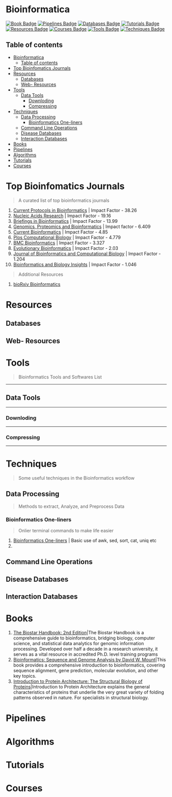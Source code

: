 # Bioinformatica

[![Book Badge](https://img.shields.io/badge/BOOKS-8A2BE2)](#books) [![Pipelines Badge](https://img.shields.io/badge/PIPELINES-8A2BE2)](#pipelines) [![Databases Badge](https://img.shields.io/badge/DATABASES-8A2BE2?logo=)](#databases) [![Tutorials Badge](https://img.shields.io/badge/TUTORIALS-8A2BE2)](#tutorials) [![Resources Badge](https://img.shields.io/badge/TUTORIALS-8A2BE2)](#resources) [![Courses Badge](https://img.shields.io/badge/COURSES-8A2BE2)](#courses) [![Tools Badge](https://img.shields.io/badge/TOOLS-8A2BE2)](#tools) [![Techniques Badge](https://img.shields.io/badge/TECHNIQUES-8A2BE2)](#techniques)



## Table of contents
- [Bioinformatica](#bioinformatica)
  - [Table of contents](#table-of-contents)
- [Top Bioinfomatics Journals](#top-bioinfomatics-journals)
- [Resources](#resources)
  - [Databases](#databases)
  - [Web- Resources](#web--resources)
- [Tools](#tools)
  - [Data Tools](#data-tools)
    - [Downloding](#downloding)
    - [Compressing](#compressing)
- [Techniques](#techniques)
  - [Data Processing](#data-processing)
    - [Bioinformatics One-liners](#bioinformatics-one-liners)
  - [Command Line Operations](#command-line-operations)
  - [Disease Databases](#disease-databases)
  - [Interaction Databases](#interaction-databases)
- [Books](#books)
- [Pipelines](#pipelines)
- [Algorithms](#algorithms)
- [Tutorials](#tutorials)
- [Courses](#courses)

# Top Bioinfomatics Journals
> A curated list of top bioinformatics journals
1. [Current Protocols in Bioinformatics](https://currentprotocols.onlinelibrary.wiley.com/journal/1934340x) | Impact Factor - 38.26
2. [Nucleic Acids Research](https://academic.oup.com/nar/pages/About) | Impact Factor - 19.16
3. [Briefings in Bioinformatics](https://academic.oup.com/bib/issue/19/6) | Impact Factor - 13.99
4. [Genomics, Proteomics and Bioinformatics](http://www.sciencedirect.com/science/journal/16720229?sdc=1) | Impact factor - 6.409
5. [Current Bioinformatics](https://www.eurekaselect.com/642/journal/current-bioinformatics) | Impact Factor - 4.85
6. [Plos Computational Biology](https://journals.plos.org/ploscompbiol/) | Impact Factor - 4.779
7. [BMC Bioinformatics](https://bmcbioinformatics.biomedcentral.com/) | Impact Factor - 3.327
8. [Evolutionary Bioinformatics](https://journals.sagepub.com/home/evb) | Impact Factor - 2.03
9. [Journal of Bioinformatics and Computational Biology](https://www.worldscientific.com/worldscinet/jbcb) | Impact Factor - 1.204
10. [Bioinformatics and Biology Insights](https://journals.sagepub.com/home/bbi) | Impact Factor - 1.046
> Additional Resources
1. [bioRxiv Bioinformatics](https://www.biorxiv.org/collection/bioinformatics)


# Resources
## Databases
## Web- Resources

# Tools
> Bioinformatics Tools and Softwares List
---
## Data Tools
---
### Downloding
---
### Compressing
---


# Techniques
> Some useful techniques in the Bioinformatics workflow
## Data Processing
> Methods to extract, Analyze, and Preprocess Data
### Bioinformatics One-liners
> Onlier terminal commands to make life easier
 1. [Bioinformatics One-liners](https://github.com/stephenturner/oneliners) | Basic use of awk, sed, sort, cat, uniq etc
 2. 


## Command Line Operations



## Disease Databases
## Interaction Databases


# Books
1. [The Biostar Handbook: 2nd Edition](https://www.biostarhandbook.com/)|The Biostar Handbook is a comprehensive guide to bioinformatics, bridging biology, computer science, and statistical data analytics for genomic information processing. Developed over half a decade in a research university, it serves as a vital resource in accredited Ph.D. level training programs
2. [Bioinformatics: Sequence and Genome Analysis by David W. Mount](https://www.amazon.in/Bioinformatics-Sequence-Analysis-David-Mount/dp/0879697121)|This book provides a comprehensive introduction to bioinformatics, covering sequence alignment, gene prediction, molecular evolution, and other key topics.
3. [Introduction to Protein Architecture: The Structural Biology of Proteins](https://www.amazon.in/Introduction-Protein-Architecture-Structural-Proteins/dp/0198504748)|Introduction to Protein Architecture explains the general characteristics of proteins that underlie the very great variety of folding patterns observed in nature. For specialists in structural biology.

# Pipelines

# Algorithms

# Tutorials

# Courses





